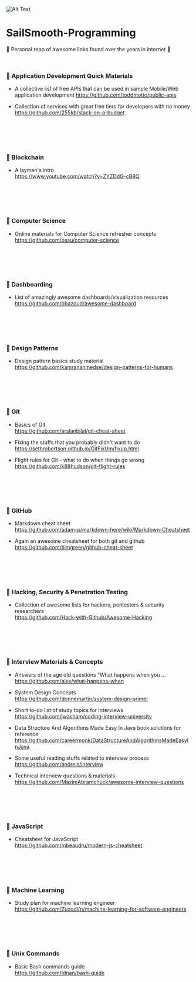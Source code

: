![Alt Text](https://media.giphy.com/media/3osxYamKD88c6pXdfO/giphy.gif)
  
  
# SailSmooth-Programming 
:pray: Personal repo of awesome links found over the years in internet :pray:  

<br>

### :hibiscus: Application Development Quick Materials
* A collective list of free APIs that can be used in sample Mobile/Web application development 
https://github.com/toddmotto/public-apis

* Collection of services with great free tiers for developers with no money   
https://github.com/255kb/stack-on-a-budget

<br><br>
-----------------------------------------------------------------------------
### :hibiscus: Blockchain 
* A layman's intro  
https://www.youtube.com/watch?v=ZYZDdG-cB8Q


<br><br>
-----------------------------------------------------------------------------
### :hibiscus: Computer Science
* Online materials for Computer Science refresher concepts  
https://github.com/ossu/computer-science


<br><br>
-----------------------------------------------------------------------------
### :hibiscus: Dashboarding  
*  List of amazingly awesome dashboards/visualization resources  
https://github.com/obazoud/awesome-dashboard  


<br><br>
-----------------------------------------------------------------------------
### :hibiscus: Design Patterns  
* Design pattern basics study material  
https://github.com/kamranahmedse/design-patterns-for-humans



<br><br>
-----------------------------------------------------------------------------
### :hibiscus: Git 
* Basics of Git  
https://github.com/arslanbilal/git-cheat-sheet

  
* Fixing the stuffs that you probably didn't want to do  
https://sethrobertson.github.io/GitFixUm/fixup.html

* Flight rules for Git - what to do when things go wrong  
https://github.com/k88hudson/git-flight-rules



<br><br>
-----------------------------------------------------------------------------
### :hibiscus: GitHub  
* Markdown cheat sheet  
https://github.com/adam-p/markdown-here/wiki/Markdown-Cheatsheet  
  
* Again an awesome cheatsheet for both git and github    
https://github.com/tiimgreen/github-cheat-sheet


<br><br>
-----------------------------------------------------------------------------
### :hibiscus: Hacking, Security & Penetration Testing  
* Collection of awesome lists for hackers, pentesters & security researchers  
https://github.com/Hack-with-Github/Awesome-Hacking  



<br><br>
-----------------------------------------------------------------------------
### :hibiscus: Interview Materials & Concepts  
* Answers of the age old questions "What happens when you ...  
https://github.com/alex/what-happens-when

* System Design Concepts    
https://github.com/donnemartin/system-design-primer

*  Short to-do list of study topics for Interviews  
https://github.com/jwasham/coding-interview-university

*  Data Structure And Algorithms Made Easy In Java book solutions for reference  
https://github.com/careermonk/DataStructureAndAlgorithmsMadeEasyInJava  

* Some useful reading stuffs related to interview process  
https://github.com/andreis/interview  

* Technical interview questions & materials  
https://github.com/MaximAbramchuck/awesome-interview-questions  
 
 
 
 
 
<br><br>
-----------------------------------------------------------------------------
### :hibiscus: JavaScript  
* Cheatsheet for JavaScript  
https://github.com/mbeaudru/modern-js-cheatsheet




<br><br>
-----------------------------------------------------------------------------
### :hibiscus: Machine Learning  
*  Study plan for machine learning engineer  
https://github.com/ZuzooVn/machine-learning-for-software-engineers  



<br><br>
-----------------------------------------------------------------------------
### :hibiscus: Unix Commands
* Basic Bash commands guide  
https://github.com/Idnan/bash-guide




